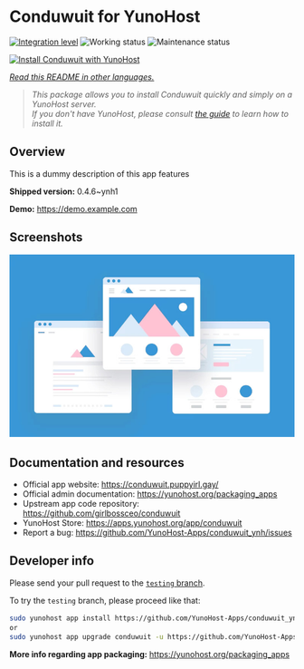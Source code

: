 <!--
N.B.: This README was automatically generated by <https://github.com/YunoHost/apps/tree/master/tools/readme_generator>
It shall NOT be edited by hand.
-->

# Conduwuit for YunoHost

[![Integration level](https://dash.yunohost.org/integration/conduwuit.svg)](https://ci-apps.yunohost.org/ci/apps/conduwuit/) ![Working status](https://ci-apps.yunohost.org/ci/badges/conduwuit.status.svg) ![Maintenance status](https://ci-apps.yunohost.org/ci/badges/conduwuit.maintain.svg)

[![Install Conduwuit with YunoHost](https://install-app.yunohost.org/install-with-yunohost.svg)](https://install-app.yunohost.org/?app=conduwuit)

*[Read this README in other languages.](./ALL_README.md)*

> *This package allows you to install Conduwuit quickly and simply on a YunoHost server.*  
> *If you don't have YunoHost, please consult [the guide](https://yunohost.org/install) to learn how to install it.*

## Overview

This is a dummy description of this app features


**Shipped version:** 0.4.6~ynh1

**Demo:** <https://demo.example.com>

## Screenshots

![Screenshot of Conduwuit](./doc/screenshots/example.jpg)

## Documentation and resources

- Official app website: <https://conduwuit.puppyirl.gay/>
- Official admin documentation: <https://yunohost.org/packaging_apps>
- Upstream app code repository: <https://github.com/girlbossceo/conduwuit>
- YunoHost Store: <https://apps.yunohost.org/app/conduwuit>
- Report a bug: <https://github.com/YunoHost-Apps/conduwuit_ynh/issues>

## Developer info

Please send your pull request to the [`testing` branch](https://github.com/YunoHost-Apps/conduwuit_ynh/tree/testing).

To try the `testing` branch, please proceed like that:

```bash
sudo yunohost app install https://github.com/YunoHost-Apps/conduwuit_ynh/tree/testing --debug
or
sudo yunohost app upgrade conduwuit -u https://github.com/YunoHost-Apps/conduwuit_ynh/tree/testing --debug
```

**More info regarding app packaging:** <https://yunohost.org/packaging_apps>
